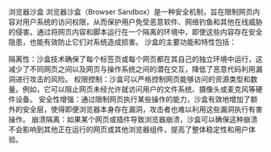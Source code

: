 浏览器沙盒
浏览器沙盒（Browser Sandbox）是一种安全机制，旨在限制网页内容对用户系统的访问权限，从而保护用户免受恶意软件、网络钓鱼和其他在线威胁的侵害。通过将网页内容和脚本运行在一个隔离的环境中，即使这些内容存在安全隐患，也能有效防止它们对系统造成损害。
沙盒的主要功能和特性包括：

隔离性：沙盒技术确保了每个标签页或每个网页都在其自己的独立环境中运行，这减少了不同网页之间以及网页与操作系统之间的潜在交互，降低了恶意代码利用漏洞进行攻击的风险。
权限控制：沙盒可以严格控制网页能够访问的资源类型和数量。例如，它可以阻止网页未经允许就访问用户的文件系统、摄像头或麦克风等硬件设备。
安全性增强：通过限制网页执行某些操作的能力，沙盒有效地增加了额外的安全层，使得即便浏览器本身存在漏洞，攻击者也难以利用这些漏洞执行有害操作。
崩溃隔离：如果某个网页或插件导致浏览器崩溃，沙盒可以确保这种崩溃不会影响到其他正在运行的网页或其他浏览器组件，提高了整体稳定性和用户体验。
